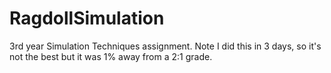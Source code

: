 # RagdollSimulation

3rd year Simulation Techniques assignment.
Note I did this in 3 days, so it's not the best but it was 1% away from a 2:1 grade.
